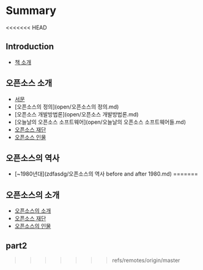 # Summary

<<<<<<< HEAD
## Introduction

* [책 소개](README.md)

## 오픈소스 소개

* [서문](open/서문1.md)
* [오픈소스의 정의](open/오픈소스의 정의.md)
* [오픈소스 개발방법론](open/오픈소스 개발방법론.md)
* [오늘날의 오픈소스 소프트웨어](open/오늘날의 오픈소스 소프트웨어들.md)
* [오픈소스 재단](open/c624-d508-c18c-c2a4-c7ac-b2e8.md)
* [오픈소스 인물](open/c624-d508-c18c-c2a4-c758-c778-bb3c.md)

## 오픈소스의 역사

* [~1980년대](zdfasdg/오픈소스의 역사 before and after 1980.md)
=======
## 오픈소스의 소개

* [오픈소스의 소개](README.md)
* [오픈소스 재단](c624-d508-c18c-c2a4-c7ac-b2e8.md)
* [오픈소스의 인물](c624-d508-c18c-c2a4-c758-c778-bb3c.md)

## part2
>>>>>>> refs/remotes/origin/master

